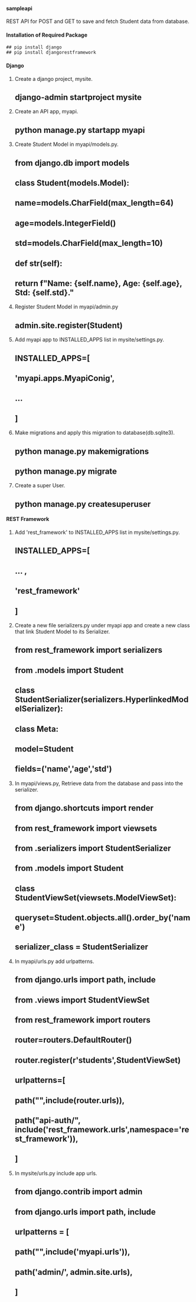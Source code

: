 #### sampleapi

REST API for POST and GET to save and fetch Student data from database.

#### Installation of Required Package
    ## pip install django
    ## pip install djangorestframework

#### Django 

1. Create a django project, mysite.
    ## django-admin startproject mysite
2. Create an API app, myapi.
    ## python manage.py startapp myapi
3. Create Student Model in myapi/models.py.
    ## from django.db import models
    ## class Student(models.Model):
    ## name=models.CharField(max_length=64)
    ## age=models.IntegerField()
    ## std=models.CharField(max_length=10)

    ## def __str__(self):
    ##     return f"Name: {self.name}, Age: {self.age}, Std: {self.std}."

4. Register Student Model in myapi/admin.py
    ## admin.site.register(Student)
5. Add myapi app to INSTALLED_APPS list in mysite/settings.py.
    ## INSTALLED_APPS=[
    ##    'myapi.apps.MyapiConig',
    ##    ...
    ## ]
6. Make migrations and apply this migration to database(db.sqlite3).
    ## python manage.py makemigrations
    ## python manage.py migrate
7. Create a super User.
    ## python manage.py createsuperuser

#### REST Framework 

1. Add 'rest_framework' to INSTALLED_APPS list in mysite/settings.py.
    ## INSTALLED_APPS=[
    ##    ... ,
    ##    'rest_framework'
    ## ]
2. Create a new file serializers.py under myapi app and create a new class that link Student Model to its Serializer.
    ## from rest_framework import serializers
    ## from .models import Student

    ## class StudentSerializer(serializers.HyperlinkedModelSerializer):
    ##   class Meta:
    ##        model=Student
    ##        fields=('name','age','std')
3. In myapi/views.py, Retrieve data from the database and pass into the serializer.
    ## from django.shortcuts import render
    ## from rest_framework import viewsets
    ## from .serializers import StudentSerializer
    ## from .models import Student
    ## class StudentViewSet(viewsets.ModelViewSet):
    ##    queryset=Student.objects.all().order_by('name')
    ##    serializer_class = StudentSerializer

4. In myapi/urls.py add urlpatterns.
    ## from django.urls import path, include
    ## from .views import StudentViewSet
    ## from rest_framework import routers
    ## router=routers.DefaultRouter()
    ## router.register(r'students',StudentViewSet)
    ## urlpatterns=[
    ##     path("",include(router.urls)),
    ##     path("api-auth/", include('rest_framework.urls',namespace='rest_framework')),
    ## ]



5. In mysite/urls.py include app urls.

    ## from django.contrib import admin
    ## from django.urls import path, include
    ## urlpatterns = [
    ## path("",include('myapi.urls')),
    ## path('admin/', admin.site.urls),
    ## ]
